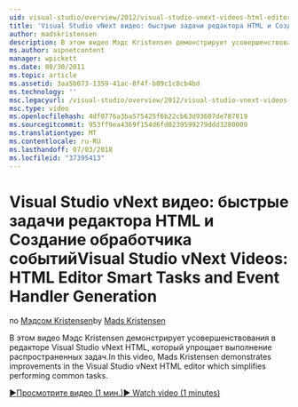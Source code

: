 ```yaml
---
uid: visual-studio/overview/2012/visual-studio-vnext-videos-html-editor-smart-tasks-and-event-handler-generation
title: 'Visual Studio vNext видео: быстрые задачи редактора HTML и Создание обработчика событий | Документация Майкрософт'
author: madskristensen
description: В этом видео Мэдс Kristensen демонстрирует усовершенствования в редакторе Visual Studio vNext HTML, который упрощает выполнение распространенных задач.
ms.author: aspnetcontent
manager: wpickett
ms.date: 08/30/2011
ms.topic: article
ms.assetid: 3aa5b073-1359-41ac-8f4f-b09c1c8cb4bd
ms.technology: ''
msc.legacyurl: /visual-studio/overview/2012/visual-studio-vnext-videos-html-editor-smart-tasks-and-event-handler-generation
msc.type: video
ms.openlocfilehash: 4df0776a3ba575425f6b22cb63d93607de787819
ms.sourcegitcommit: 953ff9ea4369f154d6fd0239599279ddd3280009
ms.translationtype: MT
ms.contentlocale: ru-RU
ms.lasthandoff: 07/03/2018
ms.locfileid: "37395413"
---
```

<a name="visual-studio-vnext-videos-html-editor-smart-tasks-and-event-handler-generation"></a><span data-ttu-id="7d04e-103">Visual Studio vNext видео: быстрые задачи редактора HTML и Создание обработчика событий</span><span class="sxs-lookup"><span data-stu-id="7d04e-103">Visual Studio vNext Videos: HTML Editor Smart Tasks and Event Handler Generation</span></span>
====================
<span data-ttu-id="7d04e-104">по [Мэдсом Kristensen](https://github.com/madskristensen)</span><span class="sxs-lookup"><span data-stu-id="7d04e-104">by [Mads Kristensen](https://github.com/madskristensen)</span></span>

<span data-ttu-id="7d04e-105">В этом видео Мэдс Kristensen демонстрирует усовершенствования в редакторе Visual Studio vNext HTML, который упрощает выполнение распространенных задач.</span><span class="sxs-lookup"><span data-stu-id="7d04e-105">In this video, Mads Kristensen demonstrates improvements in the Visual Studio vNext HTML editor which simplifies performing common tasks.</span></span>

[<span data-ttu-id="7d04e-106">&#9654;Просмотрите видео (1 мин.)</span><span class="sxs-lookup"><span data-stu-id="7d04e-106">&#9654; Watch video (1 minutes)</span></span>](https://channel9.msdn.com/Blogs/ASP-NET-Site-Videos/visual-studio-vnext-videos-html-editor-smart-tasks-and-event-handler-generation)
